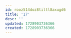 ```yaml
---
id: rooz514doz8tiltl8axugd6
title: '17'
desc: ''
updated: 1728903736366
created: 1728903736366
---
```

